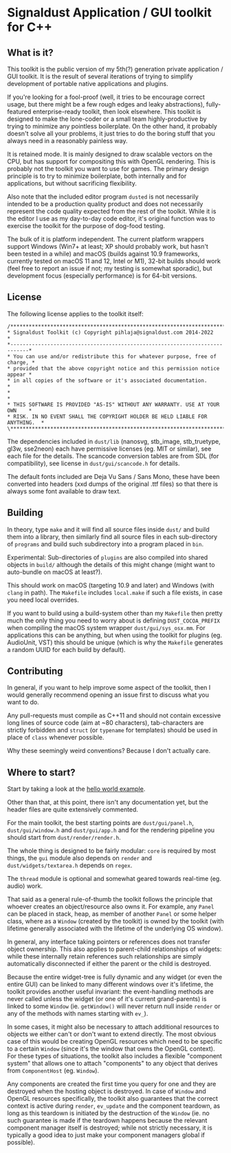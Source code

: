 # Signaldust Application / GUI toolkit for C++

## What is it?

This toolkit is the public version of my 5th(?) generation private application / GUI toolkit.
It is the result of several iterations of trying to simplify development of portable native
applications and plugins.

If you're looking for a fool-proof (well, it tries to be encourage correct usage, but there might
be a few rough edges and leaky abstractions), fully-featured enterprise-ready toolkit, then look elsewhere.
This toolkit is designed to make the lone-coder or a small team highly-productive by trying to
minimize any pointless boilerplate. On the other hand, it probably doesn't solve all your problems,
it just tries to do the boring stuff that you always need in a reasonably painless way.

It is retained mode. It is mainly designed to draw scalable vectors on the CPU, but has support
for compositing this with OpenGL rendering. This is probably not the toolkit you want to use for
games. The primary design principle is to try to minimize boilerplate, both internally and for
applications, but without sacrificing flexibility.

Also note that the included editor program `dusted` is not necessarily intended to be a production
quality product and does not necessarily represent the code quality expected from the rest of the
toolkit. While it is the editor I use as my day-to-day code editor, it's original function
was to exercise the toolkit for the purpose of dog-food testing.

The bulk of it is platform independent. The current platform wrappers support Windows (Win7+ at least;
XP should probably work, but hasn't been tested in a while) and macOS (builds against 10.9 frameworks,
currently tested on macOS 11 and 12, Intel or M1), 32-bit builds should work (feel free to report an issue if not;
my testing is somewhat sporadic), but development focus (especially performance) is for 64-bit versions.

## License

The following license applies to the toolkit itself:
```
/*****************************************************************************\
* Signaldust Toolkit (c) Copyright pihlaja@signaldust.com 2014-2022          *
*----------------------------------------------------------------------------*
* You can use and/or redistribute this for whatever purpose, free of charge, *
* provided that the above copyright notice and this permission notice appear *
* in all copies of the software or it's associated documentation.            *
*                                                                            *
* THIS SOFTWARE IS PROVIDED "AS-IS" WITHOUT ANY WARRANTY. USE AT YOUR OWN    *
* RISK. IN NO EVENT SHALL THE COPYRIGHT HOLDER BE HELD LIABLE FOR ANYTHING.  *
\****************************************************************************/
```

The dependencies included in `dust/lib` (nanosvg, stb_image, stb_truetype, gl3w, sse2neon) each have
permissive licenses (eg. MIT or similar), see each file for the details. The scancode conversion tables
are from SDL (for compatibility), see license in `dust/gui/scancode.h` for details.

The default fonts included are Deja Vu Sans / Sans Mono, these have been converted into headers
(xxd dumps of the original .ttf files) so that there is always some font available to draw text.

## Building

In theory, type `make` and it will find all source files inside `dust/` and build them
into a library, then similarly find all source files in each sub-directory of `programs`
and build such subdirectory into a program placed in `bin`.

Experimental: Sub-directories of `plugins` are also compiled into shared objects in `build/`
although the details of this might change (might want to auto-bundle on macOS at least?).

This should work on macOS (targeting 10.9 and later) and Windows (with `clang` in path).
The `Makefile` includes `local.make` if such a file exists, in case you need local overrides.

If you want to build using a build-system other than my `Makefile` then pretty much the
only thing you need to worry about is defining `DUST_COCOA_PREFIX` when compiling the
macOS system wrapper `dust/gui/sys_osx.mm`. For applications this can be anything, but when
using the toolkit for plugins (eg. AudioUnit, VST) this should be unique (which is why
the `Makefile` generates a random UUID for each build by default).

## Contributing

In general, if you want to help improve some aspect of the toolkit, then I would generally
recommend opening an issue first to discuss what you want to do.

Any pull-requests must compile as C++11 and should not contain excessive long lines of source
code (aim at ~80 characters), tab-characters are strictly forbidden and `struct` (or `typename`
for templates) should be used in place of `class` whenever possible.

Why these seemingly weird conventions? Because I don't actually care.

## Where to start?

Start by taking a look at the [hello world example](programs/hello/hello.cpp).

Other than that, at this point, there isn't any documentation yet,
but the header files are quite extensively commented.

For the main toolkit, the best starting points are `dust/gui/panel.h`, `dust/gui/window.h`
and `dust/gui/app.h` and for the rendering pipeline you should start from `dust/render/render.h`.

The whole thing is designed to be fairly modular: `core` is required by most things,
the `gui` module also depends on `render` and `dust/widgets/textarea.h` depends on `regex`.

The `thread` module is optional and somewhat geared towards real-time (eg. audio) work.

That said as a general rule-of-thumb the toolkit follows the principle that whoever creates
an object/resource also owns it. For example, any `Panel` can be placed in stack, heap,
as member of another `Panel` or some helper class, where as a `Window` (created by the toolkit)
is owned by the toolkit (with lifetime generally associated with the lifetime of the underlying
OS window).

In general, any interface taking pointers or references does not transfer object ownership.
This also applies to parent-child relationships of widgets: while these internally retain references
such relationships are simply automatically disconnected if either the parent or the child is destroyed.

Because the entire widget-tree is fully dynamic and any widget (or even the entire GUI) can be
linked to many different windows over it's lifetime, the toolkit provides another useful invariant:
the event-handling methods are never called unless the widget (or one of it's current grand-parents)
is linked to some `Window` (ie. `getWindow()` will never return null inside `render` or any of the
methods with names starting with `ev_`).

In some cases, it might also be necessary to attach additional resources to objects we either can't
or don't want to extend directly. The most obvious case of this would be creating OpenGL resources
which need to be specific to a certain `Window` (since it's the window that owns the OpenGL context).
For these types of situations, the toolkit also includes a flexible "component system" that
allows one to attach "components" to any object that derives from `ComponentHost` (eg. `Window`).

Any components are created the first time you query for one and they are destroyed when the hosting
object is destroyed. In case of `Window` and OpenGL resources specifically, the toolkit also
guarantees that the correct context is active during `render`, `ev_update` and the component teardown,
as long as this teardown is initiated by the destruction of the `Window` (ie. no such guarantee is made
if the teardown happens because the relevant component manager itself is destroyed; while not strictly
necessary, it is typically a good idea to just make your component managers global if possible).
